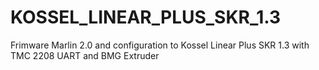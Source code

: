 # KOSSEL_LINEAR_PLUS_SKR_1.3
Frimware Marlin 2.0 and configuration to Kossel Linear Plus SKR 1.3 with TMC 2208 UART and BMG Extruder
